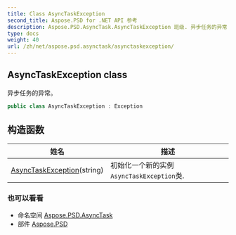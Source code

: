 ```yaml
---
title: Class AsyncTaskException
second_title: Aspose.PSD for .NET API 参考
description: Aspose.PSD.AsyncTask.AsyncTaskException 班级. 异步任务的异常
type: docs
weight: 40
url: /zh/net/aspose.psd.asynctask/asynctaskexception/
---
```

## AsyncTaskException class

异步任务的异常。

```csharp
public class AsyncTaskException : Exception
```

## 构造函数

| 姓名 | 描述 |
| --- | --- |
| [AsyncTaskException](asynctaskexception/)(string) | 初始化一个新的实例`AsyncTaskException`类. |

### 也可以看看

* 命名空间 [Aspose.PSD.AsyncTask](../../aspose.psd.asynctask/)
* 部件 [Aspose.PSD](../../)


